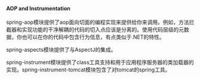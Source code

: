 #### AOP and Instrumentation

spring-aop模块提供了aop面向切面的编程实现来提供给你来调用。例如，方法拦截器和实现功能的干净解耦的代码的切入点应该是分离的。使用代码层级的元数据，你也可以在你的代码中包含行为信息，有点类似于.NET的特性。

spring-aspects模块提供了与AspectJ的集成。

spring-instrument模块提供了class工具支持和用于应用程序服务器的类加载器的实现。spring-instrument-tomcat模块包含了对tomcat的spring工具。